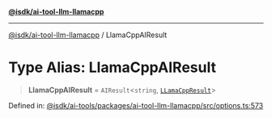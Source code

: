 [**@isdk/ai-tool-llm-llamacpp**](../README.md)

***

[@isdk/ai-tool-llm-llamacpp](../globals.md) / LlamaCppAIResult

# Type Alias: LlamaCppAIResult

> **LlamaCppAIResult** = `AIResult`\<`string`, [`LLamaCppResult`](../interfaces/LLamaCppResult.md)\>

Defined in: [@isdk/ai-tools/packages/ai-tool-llm-llamacpp/src/options.ts:573](https://github.com/isdk/ai-tool-llm-llamacpp.js/blob/17d967afd0fac7d88c746125459fe87825a001bb/src/options.ts#L573)
